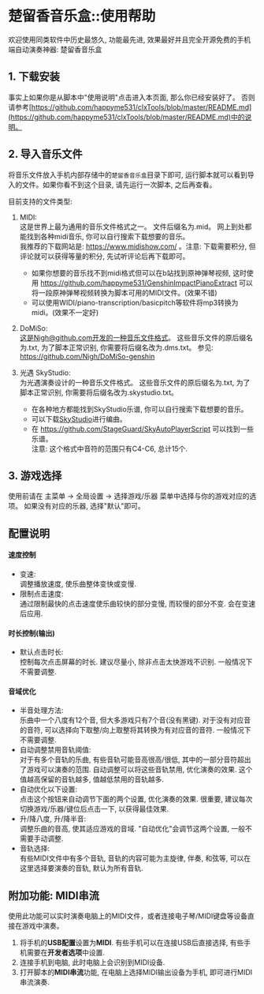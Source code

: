 # 楚留香音乐盒::使用帮助

欢迎使用同类软件中历史最悠久, 功能最先进, 效果最好并且完全开源免费的手机端自动演奏神器: 楚留香音乐盒  

## 1. 下载安装

事实上如果你是从脚本中"使用说明"点击进入本页面, 那么你已经安装好了。
否则请参考[https://github.com/happyme531/clxTools/blob/master/README.md](https://github.com/happyme531/clxTools/blob/master/README.md)中的说明。

## 2. 导入音乐文件

将音乐文件放入手机内部存储中的`楚留香音乐盒`目录下即可, 运行脚本就可以看到导入的文件。如果你看不到这个目录, 请先运行一次脚本, 之后再查看。  

目前支持的文件类型:  

1. MIDI:  
    这是世界上最为通用的音乐文件格式之一。
    文件后缀名为.mid。
    网上到处都能找到各种midi音乐, 你可以自行搜索下载想要的音乐。  
    我推荐的下载网站是: https://www.midishow.com/ 。注意: 下载需要积分, 但评论就可以获得等量的积分, 先试听评论后再下载即可。  
    - 如果你想要的音乐找不到midi格式但可以在b站找到原神弹琴视频, 这时使用 https://github.com/happyme531/GenshinImpactPianoExtract 可以将一段原神弹琴视频转换为脚本可用的MIDI文件。(效果不错)
    - 可以使用WIDI/piano-transcription/basicpitch等软件将mp3转换为midi。(效果不一定好)

2. DoMiSo:  
    这是Nigh@github.com开发的一种音乐文件格式。
    这些音乐文件的原后缀名为.txt, 为了脚本正常识别, 你需要将后缀名改为.dms.txt。
    参见: https://github.com/Nigh/DoMiSo-genshin  
 
3. 光遇 SkyStudio:  
    为光遇演奏设计的一种音乐文件格式。
    这些音乐文件的原后缀名为.txt, 为了脚本正常识别, 你需要将后缀名改为.skystudio.txt。
    - 在各种地方都能找到SkyStudio乐谱, 你可以自行搜索下载想要的音乐。
    - 可以下载[SkyStudio](https://play.google.com/store/apps/details?id=com.Maple.SkyStudio)进行编曲。
    - 在 https://github.com/StageGuard/SkyAutoPlayerScript 可以找到一些乐谱。  
    注意: 这个格式中音符的范围只有C4-C6, 总计15个.

## 3. 游戏选择

使用前请在 主菜单 -> 全局设置 -> 选择游戏/乐器 菜单中选择与你的游戏对应的选项。
如果没有对应的乐器, 选择"默认"即可。  

## 配置说明

#### 速度控制

- 变速:  
  调整播放速度, 使乐曲整体变快或变慢.  
- 限制点击速度:  
  通过限制最快的点击速度使乐曲较快的部分变慢, 而较慢的部分不变. 会在变速后应用.  

#### 时长控制(输出)

- 默认点击时长:  
  控制每次点击屏幕的时长. 建议尽量小, 除非点击太快游戏不识别. 一般情况下不需要调整.

#### 音域优化

- 半音处理方法:  
  乐曲中一个八度有12个音, 但大多游戏只有7个音(没有黑键). 对于没有对应音的音符, 可以选择向下取整/向上取整将其转换为有对应音的音符. 一般情况下不需要调整.
- 自动调整禁用音轨阈值:  
  对于有多个音轨的乐曲, 有些音轨可能音高很高/很低, 其中的一部分音符超出了游戏可以演奏的范围. 自动调整可以将这些音轨禁用, 优化演奏的效果. 这个值越高保留的音轨越多, 值越低禁用的音轨越多.
- 自动优化以下设置:  
  点击这个按钮来自动调节下面的两个设置, 优化演奏的效果. 很重要, 建议每次切换游戏/乐器/键位后点击一下, 以获得最佳效果.
- 升/降八度, 升/降半音:  
  调整乐曲的音高, 使其适应游戏的音域. "自动优化"会调节这两个设置, 一般不需要手动调整.
- 音轨选择:  
  有些MIDI文件中有多个音轨, 音轨的内容可能为主旋律, 伴奏, 和弦等, 可以在这里选择要演奏的音轨, 默认为所有音轨.  

## 附加功能: MIDI串流

  使用此功能可以实时演奏电脑上的MIDI文件，或者连接电子琴/MIDI键盘等设备直接在游戏中演奏。

  1. 将手机的**USB配置**设置为**MIDI**. 有些手机可以在连接USB后直接选择, 有些手机需要在**开发者选项**中设置.
  2. 连接手机到电脑, 此时电脑上会识别到MIDI设备.  
  3. 打开脚本的**MIDI串流**功能, 在电脑上选择MIDI输出设备为手机, 即可进行MIDI串流演奏.
